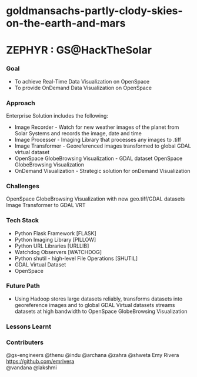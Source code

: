 # goldmansachs-partly-clody-skies-on-the-earth-and-mars

# ZEPHYR : GS@HackTheSolar

### Goal
* To achieve Real-Time Data Visualization on OpenSpace 
* To provide OnDemand Data Visualization on OpenSpace

### Approach
Enterprise Solution includes the following:
* Image Recorder - Watch for new weather images of the planet from Solar Systems and records the image, date and time 
* Image Processer - Imaging Library that processes any images to .tiff 
* Image Transformer - Georeferenced images transformed to global GDAL virtual dataset 
* OpenSpace GlobeBrowsing Visualization - GDAL dataset OpenSpace GlobeBrowsing Visualization
* OnDemand Visualization - Strategic solution for onDemand Visualization 

### Challenges
OpenSpace GlobeBrowsing Visualization with new geo.tiff/GDAL datasets
Image Transformer to GDAL VRT

### Tech Stack
* Python Flask Framework [FLASK]
* Python Imaging Library [PILLOW]
* Python URL Libraries [URLLIB]
* Watchdog Observers [WATCHDOG]
* Python shutil - high-level File Operations [SHUTIL]
* GDAL Virtual Dataset 
* OpenSpace

### Future Path
* Using Hadoop 
    stores large datasets reliably,
    transforms datasets into georeference images and to global GDAL Virtual datasets
    streams datasets at high bandwidth to OpenSpace GlobeBrowsing Visualization
      
### Lessons Learnt

      
### Contributers

@gs-engineers 
@thenu 
@indu 
@archana 
@zahra 
@shweta 
Emy Rivera https://github.com/emrivera  
@vandana 
@lakshmi
